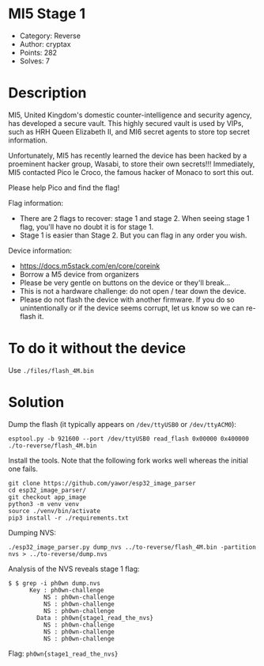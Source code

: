 # MI5 Stage 1

- Category: Reverse
- Author: cryptax
- Points: 282
- Solves: 7

# Description

MI5, United Kingdom's domestic counter-intelligence and security agency, has developed a secure vault. This highly secured vault is used by VIPs, such as HRH Queen Elizabeth II, and MI6 secret agents to store top secret information.

Unfortunately, MI5 has recently learned the device has been hacked by a proeminent hacker group, Wasabi, to store their own secrets!!! Immediately, MI5 contacted Pico le Croco, the famous hacker of Monaco to sort this out.

Please help Pico and find the flag!

Flag information:

- There are 2 flags to recover: stage 1 and stage 2. When seeing stage 1 flag, you'll have no doubt it is for stage 1.
- Stage 1 is easier than Stage 2. But you can flag in any order you wish.

Device information:

-    https://docs.m5stack.com/en/core/coreink
-    Borrow a M5 device from organizers
-    Please be very gentle on buttons on the device or they'll break...
-    This is not a hardware challenge: do not open / tear down the device.
-    Please do not flash the device with another firmware. If you do so unintentionally or if the device seems corrupt, let us know so we can re-flash it.

# To do it without the device

Use `./files/flash_4M.bin`

# Solution

Dump the flash (it typically appears on `/dev/ttyUSB0` or `/dev/ttyACM0`):

```
esptool.py -b 921600 --port /dev/ttyUSB0 read_flash 0x00000 0x400000 ./to-reverse/flash_4M.bin
```


Install the tools. Note that the following fork works well whereas the initial one fails.

```
git clone https://github.com/yawor/esp32_image_parser
cd esp32_image_parser/
git checkout app_image
python3 -m venv venv
source ./venv/bin/activate
pip3 install -r ./requirements.txt
```

Dumping NVS:

```
./esp32_image_parser.py dump_nvs ../to-reverse/flash_4M.bin -partition nvs > ../to-reverse/dump.nvs
```

Analysis of the NVS reveals stage 1 flag:

```
$ $ grep -i ph0wn dump.nvs 
      Key : ph0wn-challenge
          NS : ph0wn-challenge
          NS : ph0wn-challenge
          NS : ph0wn-challenge
        Data : ph0wn{stage1_read_the_nvs}
          NS : ph0wn-challenge
          NS : ph0wn-challenge
          NS : ph0wn-challenge
```


Flag: `ph0wn{stage1_read_the_nvs}`